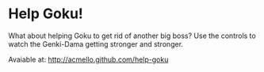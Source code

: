 Help Goku!
====================

What about helping Goku to get rid of another big boss? Use the controls to watch the Genki-Dama getting stronger and stronger. 

Avaiable at:
http://acmello.github.com/help-goku